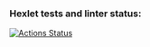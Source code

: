 ### Hexlet tests and linter status:
[![Actions Status](https://github.com/danlo12/python-project-52/actions/workflows/hexlet-check.yml/badge.svg)](https://github.com/danlo12/python-project-52/actions)